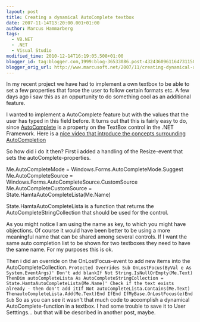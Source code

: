 ```yaml
---
layout: post
title: Creating a dynamical AutoComplete textbox
date: 2007-11-14T13:20:00.001+01:00
author: Marcus Hammarberg
tags:
  - VB.NET
  - .NET
  - Visual Studio
modified_time: 2010-12-14T16:19:05.508+01:00
blogger_id: tag:blogger.com,1999:blog-36533086.post-4324360961164731150
blogger_orig_url: http://www.marcusoft.net/2007/11/creating-dynamical-autocomplete-textbox.html
---
```


In my recent project we have had to implement a own textbox to be
able to set a few properties that force the user to follow certain
formats etc. A few days ago i saw this as an oppurtunity to do something
cool as an additional feature.

I wanted to implement a AutoComplete feature but with the values that
the user has typed in this field before. It turns out that this is
fairly easy to do, since
[AutoComplete](http://msdn2.microsoft.com/en-us/library/system.windows.forms.autocompletemode.aspx)
is a property on the TextBox control in the .NET Framework. Here is a
[nice video that introduce the concepts surrounding
AutoCompletion](http://download.microsoft.com/download/3/a/a/3aaf9e08-9d28-4e75-9da0-6ba3f65efb6e/7usingautocomplete.wmv)

So how did i do it then?
First i added a handling of the Resize-event that sets the
autoComplete-properties.

   Me.AutoCompleteMode = Windows.Forms.AutoCompleteMode.Suggest
    Me.AutoCompleteSource = Windows.Forms.AutoCompleteSource.CustomSource
    Me.AutoCompleteCustomSource = State.HamtaAutoCompleteLista(Me.Name)

State.HamtaAutoCompleteLista is a function that returns the
AutoCompleteStringCollection that should be used for the control.

As you might notice I am using the name as key, to which you might have
objections. Of course it would have been better to be using a more
meaningful name that can be shared among several controls. If I want the
same auto completion list to be shown for two textboxes they need to
have the same name. For my purposes this is ok.

Then i did an override on the OnLostFocus-event to add new items into
the AutoCompleteCollection.
`Protected Overrides Sub OnLostFocus(ByVal e As System.EventArgs)' Don't add blankIf Not String.IsNullOrEmpty(Me.Text) ThenDim autoCompleteLista As AutoCompleteStringCollection = State.HamtaAutoCompleteLista(Me.Name)' Check if the text exists already - then don't add itIf Not autoCompleteLista.Contains(Me.Text) ThenautoCompleteLista.Add(Me.Text)End IfEnd IfMyBase.OnLostFocus(e)End Sub`
So as you can see it wasn't that much code to accomplish a dynamical
AutoComplete-function in a textbox.
I had some trouble to save it to User Setttings... but that will be
described in another post, maybe.
